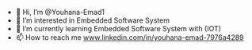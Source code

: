 - 👋 Hi, I’m @Youhana-Emad1
- 👀 I’m interested in Embedded Software System
- 🌱 I’m currently learning Embedded Software System with (IOT)
- 📫 How to reach me www.linkedin.com/in/youhana-emad-7976a4289
